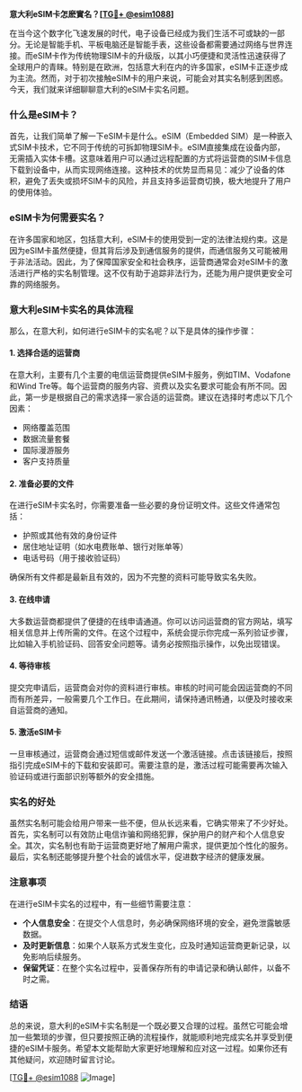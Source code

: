 **意大利eSIM卡怎麽實名？[[TG💪+ @esim1088](https://t.me/s/esim1088)]**

在当今这个数字化飞速发展的时代，电子设备已经成为我们生活不可或缺的一部分。无论是智能手机、平板电脑还是智能手表，这些设备都需要通过网络与世界连接。而eSIM卡作为传统物理SIM卡的升级版，以其小巧便捷和灵活性迅速获得了全球用户的青睐。特别是在欧洲，包括意大利在内的许多国家，eSIM卡正逐步成为主流。然而，对于初次接触eSIM卡的用户来说，可能会对其实名制感到困惑。今天，我们就来详细聊聊意大利的eSIM卡实名问题。

### 什么是eSIM卡？

首先，让我们简单了解一下eSIM卡是什么。eSIM（Embedded SIM）是一种嵌入式SIM卡技术，它不同于传统的可拆卸物理SIM卡。eSIM直接集成在设备内部，无需插入实体卡槽。这意味着用户可以通过远程配置的方式将运营商的SIM卡信息下载到设备中，从而实现网络连接。这种技术的优势显而易见：减少了设备的体积，避免了丢失或损坏SIM卡的风险，并且支持多运营商切换，极大地提升了用户的使用体验。

### eSIM卡为何需要实名？

在许多国家和地区，包括意大利，eSIM卡的使用受到一定的法律法规约束。这是因为eSIM卡虽然便捷，但其背后涉及到通信服务的提供，而通信服务又可能被用于非法活动。因此，为了保障国家安全和社会秩序，运营商通常会对eSIM卡的激活进行严格的实名制管理。这不仅有助于追踪非法行为，还能为用户提供更安全可靠的网络服务。

### 意大利eSIM卡实名的具体流程

那么，在意大利，如何进行eSIM卡的实名呢？以下是具体的操作步骤：

#### 1. **选择合适的运营商**
在意大利，主要有几个主要的电信运营商提供eSIM卡服务，例如TIM、Vodafone和Wind Tre等。每个运营商的服务内容、资费以及实名要求可能会有所不同。因此，第一步是根据自己的需求选择一家合适的运营商。建议在选择时考虑以下几个因素：
- 网络覆盖范围
- 数据流量套餐
- 国际漫游服务
- 客户支持质量

#### 2. **准备必要的文件**
在进行eSIM卡实名时，你需要准备一些必要的身份证明文件。这些文件通常包括：
- 护照或其他有效的身份证件
- 居住地址证明（如水电费账单、银行对账单等）
- 电话号码（用于接收验证码）

确保所有文件都是最新且有效的，因为不完整的资料可能导致实名失败。

#### 3. **在线申请**
大多数运营商都提供了便捷的在线申请通道。你可以访问运营商的官方网站，填写相关信息并上传所需的文件。在这个过程中，系统会提示你完成一系列验证步骤，比如输入手机验证码、回答安全问题等。请务必按照指示操作，以免出现错误。

#### 4. **等待审核**
提交完申请后，运营商会对你的资料进行审核。审核的时间可能会因运营商的不同而有所差异，一般需要几个工作日。在此期间，请保持通讯畅通，以便及时接收来自运营商的通知。

#### 5. **激活eSIM卡**
一旦审核通过，运营商会通过短信或邮件发送一个激活链接。点击该链接后，按照指引完成eSIM卡的下载和安装即可。需要注意的是，激活过程可能需要再次输入验证码或进行面部识别等额外的安全措施。

### 实名的好处

虽然实名制可能会给用户带来一些不便，但从长远来看，它确实带来了不少好处。首先，实名制可以有效防止电信诈骗和网络犯罪，保护用户的财产和个人信息安全。其次，实名制也有助于运营商更好地了解用户需求，提供更加个性化的服务。最后，实名制还能够提升整个社会的诚信水平，促进数字经济的健康发展。

### 注意事项

在进行eSIM卡实名的过程中，有一些细节需要注意：
- **个人信息安全**：在提交个人信息时，务必确保网络环境的安全，避免泄露敏感数据。
- **及时更新信息**：如果个人联系方式发生变化，应及时通知运营商更新记录，以免影响后续服务。
- **保留凭证**：在整个实名过程中，妥善保存所有的申请记录和确认邮件，以备不时之需。

### 结语

总的来说，意大利的eSIM卡实名制是一个既必要又合理的过程。虽然它可能会增加一些繁琐的步骤，但只要按照正确的流程操作，就能顺利地完成实名并享受到便捷的eSIM卡服务。希望本文能帮助大家更好地理解和应对这一过程。如果你还有其他疑问，欢迎随时留言讨论。

[[TG💪+ @esim1088](https://t.me/s/esim1088) ![Image](https://i.postimg.cc/4NQfJmqS/Snipaste-2025-05-13-00-14-12.png)]